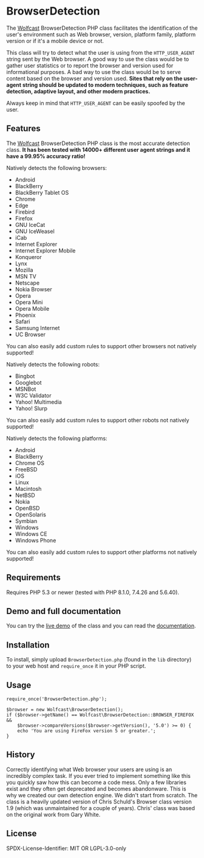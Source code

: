 BrowserDetection
================

The [Wolfcast](https://wolfcast.com/) BrowserDetection PHP class facilitates the identification of the user's environment such as Web browser, version, platform family, platform version or if it's a mobile device or not.

This class will try to detect what the user is using from the `HTTP_USER_AGENT` string sent by the Web browser. A good way to use the class would be to gather user statistics or to report the browser and version used for informational purposes. A bad way to use the class would be to serve content based on the browser and version used. **Sites that rely on the user-agent string should be updated to modern techniques, such as feature detection, adaptive layout, and other modern practices.**

Always keep in mind that `HTTP_USER_AGENT` can be easily spoofed by the user.

Features
--------

The [Wolfcast](https://wolfcast.com/) BrowserDetection PHP class is the most accurate detection class. **It has been tested with 14000+ different user agent strings and it have a 99.95% accuracy ratio!**

Natively detects the following browsers:

  * Android
  * BlackBerry
  * BlackBerry Tablet OS
  * Chrome
  * Edge
  * Firebird
  * Firefox
  * GNU IceCat
  * GNU IceWeasel
  * iCab
  * Internet Explorer
  * Internet Explorer Mobile
  * Konqueror
  * Lynx
  * Mozilla
  * MSN TV
  * Netscape
  * Nokia Browser
  * Opera
  * Opera Mini
  * Opera Mobile
  * Phoenix
  * Safari
  * Samsung Internet
  * UC Browser

You can also easily add custom rules to support other browsers not natively supported!

Natively detects the following robots:

  * Bingbot
  * Googlebot
  * MSNBot
  * W3C Validator
  * Yahoo! Multimedia
  * Yahoo! Slurp

You can also easily add custom rules to support other robots not natively supported!

Natively detects the following platforms:
  * Android
  * BlackBerry
  * Chrome OS
  * FreeBSD
  * iOS
  * Linux
  * Macintosh
  * NetBSD
  * Nokia
  * OpenBSD
  * OpenSolaris
  * Symbian
  * Windows
  * Windows CE
  * Windows Phone

You can also easily add custom rules to support other platforms not natively supported!

Requirements
------------

Requires PHP 5.3 or newer (tested with PHP 8.1.0, 7.4.26 and 5.6.40).

Demo and full documentation
---------------------------

You can try the [live demo](https://wolfcast.com/open-source/browser-detection/tutorial.php) of the class and you can read the [documentation](https://wolfcast.com/open-source/browser-detection/doc/Browser_Detection/BrowserDetection.html).

Installation
------------

To install, simply upload `BrowserDetection.php` (found in the `lib` directory) to your web host and `require_once` it in your PHP script.

Usage
-----

```
require_once('BrowserDetection.php');

$browser = new Wolfcast\BrowserDetection();
if ($browser->getName() == Wolfcast\BrowserDetection::BROWSER_FIREFOX &&
    $browser->compareVersions($browser->getVersion(), '5.0') >= 0) {
    echo 'You are using FireFox version 5 or greater.';
}
```

History
-------

Correctly identifying what Web browser your users are using is an incredibly complex task. If you ever tried to implement something like this you quickly saw how this can become a code mess. Only a few libraries exist and they often get deprecated and becomes abandonware. This is why we created our own detection engine. We didn't start from scratch. The class is a heavily updated version of Chris Schuld's Browser class version 1.9 (which was unmaintained for a couple of years). Chris' class was based on the original work from Gary White.

License
-------

SPDX-License-Identifier: MIT OR LGPL-3.0-only
